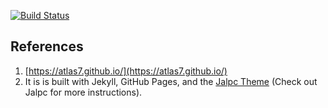 [![Build Status](https://travis-ci.org/Atlas7/atlas7.github.io.svg?branch=master)](https://travis-ci.org/Atlas7/atlas7.github.io)

## References
1. [https://atlas7.github.io/](https://atlas7.github.io/)
2. It is is built with Jekyll, GitHub Pages, and the [Jalpc Theme](https://github.com/jarrekk/Jalpc)
(Check out Jalpc for more instructions).
